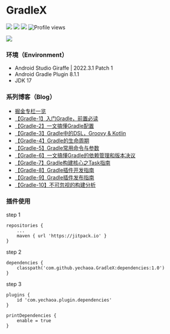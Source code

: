 # GradleX

[![](https://jitpack.io/v/yechaoa/GradleX.svg)](https://jitpack.io/#yechaoa/GradleX)
![](https://img.shields.io/badge/%E6%8E%98%E9%87%91-yechaoa-blue)
![](https://img.shields.io/badge/CSDN-yechaoa-green.svg)
![Profile views](https://gpvc.arturio.dev/yechaoaGradleX)

<img src="/pic/learning gradle.png"/>

### 环境（Environment）
- Android Studio Giraffe | 2022.3.1 Patch 1
- Android Gradle Plugin 8.1.1
- JDK 17

### 系列博客（Blog）

- [掘金专栏一览](https://juejin.cn/column/7123935861976072199)
- [【Gradle-1】入门Gradle，前置必读](https://juejin.cn/post/7155109977579847710)
- [【Gradle-2】一文搞懂Gradle配置](https://juejin.cn/post/7160337743552675847)
- [【Gradle-3】Gradle中的DSL，Groovy & Kotlin](https://juejin.cn/post/7166638852503765006)
- [【Gradle-4】Gradle的生命周期](https://juejin.cn/post/7170684769083555877)
- [【Gradle-5】Gradle常用命令与参数](https://juejin.cn/post/7171493698243395597)
- [【Gradle-6】一文搞懂Gradle的依赖管理和版本决议](https://juejin.cn/post/7215579793261117501)
- [【Gradle-7】Gradle构建核心之Task指南](https://juejin.cn/spost/7248207744087277605)
- [【Gradle-8】Gradle插件开发指南](https://juejin.cn/spost/7267091810380136508)
- [【Gradle-9】Gradle插件发布指南](https://juejin.cn/spost/7280062870669246525)
- [【Gradle-10】不可忽视的构建分析](https://juejin.cn/post/7282150745164005432)

### 插件使用
step 1
```agsl
repositories {
	...
	maven { url 'https://jitpack.io' }
}
```
step 2
```agsl
dependencies {
    classpath('com.github.yechaoa.GradleX:dependencies:1.0')
}
```
step 3
```agsl
plugins {
    id 'com.yechaoa.plugin.dependencies'
}

printDependencies {
    enable = true
}
```